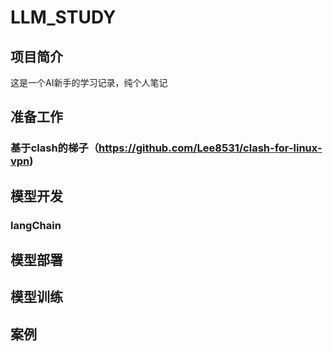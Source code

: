 # LLM_STUDY 
## 项目简介
这是一个AI新手的学习记录，纯个人笔记

## 准备工作
### 基于clash的梯子（https://github.com/Lee8531/clash-for-linux-vpn)


## 模型开发
### langChain

## 模型部署

## 模型训练

## 案例

